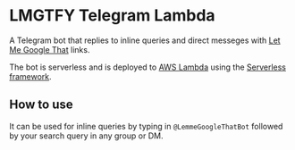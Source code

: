 # LMGTFY Telegram Lambda

A Telegram bot that replies to inline queries and direct messeges with [Let Me Google That](https://letmegooglethat.com/) links.

The bot is serverless and is deployed to [AWS Lambda](https://aws.amazon.com/lambda/) using the [Serverless framework](https://www.serverless.com/).

## How to use

It can be used for inline queries by typing in `@LemmeGoogleThatBot` followed by your search query in any group or DM.